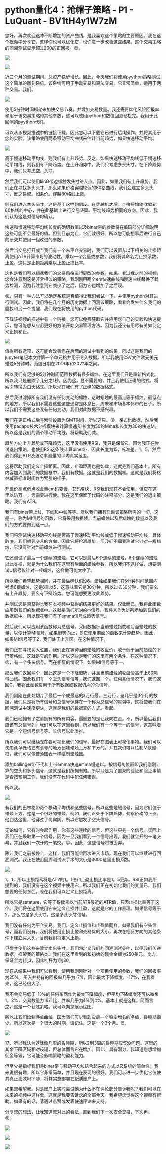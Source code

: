 # python量化4：抢帽子策略 - P1 - LuQuant - BV1tH4y1W7zM

您好，再次欢迎这种不断增加的资产曲线，是我喜欢这个策略的主要原因。我在这个视频中分享它，这样你也可以优化它，也许进一步改善这些结果。这个交易策略的回溯测试显示超过200的正回报。😊。



![](img/66c959ab11e6e57655e46888b3e438d1_1.png)

![](img/66c959ab11e6e57655e46888b3e438d1_2.png)

近三个月的测试期间，总资产稳步增长。因此，今天我们将使用pyython策略测试这个简单的雕刻系统。该系统可用于手动交易和算法交易。它非常简单，适用于两种交易。我们。



![](img/66c959ab11e6e57655e46888b3e438d1_4.png)

使用5分钟时间框架来加快交易节奏，并增加交易数量。我还需要优化风险回报率和用于该交易策略的其他参数，这可以使用python和数值回测轻松完。我用于此回测的pyython代码。

可以从该视频描述中的链接下载。因此您可以下载它已进行后续操作，并将其用于您的实验。该策略使用两条移动平均曲线来估计当前趋势，如果快速移动平均。



![](img/66c959ab11e6e57655e46888b3e438d1_6.png)

高于慢速移动平均线，则我们有上升趋势。反之，如果快速移动平均线低于慢速移动平均线，则我们有下降趋势。在上升趋势中，我们只考虑多头头寸。在下降趋势中，我们只考虑空。头寸。

然后我们可以使用binG带边缘触发头寸进入点。因此，如果我们有上升趋势，我们正在寻找多头头寸，那么如果价格穿越较低的80格曲线，我们会建立多头头寸，反之易燃。如果价。穿越80格线上限。

则我们进入空头头寸，这是基于这样的假设。在穿越机之后，价格将始终收敛到80格线的中心，并在此基础上进行交易语翼。平均线趋势相同的方向。因此，我们认为这是对信号的确认。

快速和慢速移动平均线长度的确切数值以及biner带的参数将在编码部分详细说明这些可能不会最好的值。但到目前为止，它们效很好。所以您可能想事后进行自己的研究并使用一组改进的参数。

然后当交易打开或当我们有一个未平仓交易时，我们可以设置与以下相关的止损距离使用ATR计算市场的波动性。乘以一个变量或参数，我们将其命名为止损系数，止盈，这只是止损距离乘以止盈止损比率。

这也是我们可以根据我们的交易风格进行更改的参数。如果。看过我之前的视频，您会注意到这是非常相似的策略。我刚刚用两个em快速曲线和慢速曲线替换了趋势检测，因为我注意到它减少了之后，因为它也增加了之后现。

😡，只有一种方法可以确定系统是否值得让我们尝试一下，并使用python对其进行测试。因此，我们将在几个月的历史数据上回测该策略，看看会发生什么我们的股权和另一个提醒，我们现在将使用的python代码。

下载该视频的描述中有一个链接。您可以免费获取它并应用您自己的实验和快速提示，您可能想从应用更好的方法开始交易管理方法。因为我还没有用尽有关如何定义止损和止。



![](img/66c959ab11e6e57655e46888b3e438d1_8.png)

值得所有选项，这可能会改善您在后面的测试中看到的结果。所以这是我们的jupyter笔记本文件第一个单元格井用于导入数据。所以我使用CSV文件欧元美元蜡烛5分钟时。范围日期在2019年和2022年之间。

所以我们有足够的5分钟时间范围数据有很多蜡烛。在这里我们只是重新格式化，所以我只是删除了几分之1秒。因为这。是不需要的，并且我使用正确的格式，将索引转换为白天格式。所以现在我们有了正确的数据格式。

然后我过滤掉所有我们没有任何变动的蜡烛，这时蜡烛的最高点等于蜡烛。最低点的地方，所以我们不需要这些这些通常是休息日，周末和市场基本休市的日子。所以我们不需要这些没有任何变动。我们对此数据不感兴趣。

我们在更正格式后将索引设置为GMT时间，所以这只。😡，格式化数据，然后我使用padapo技术分析模块来计算慢速艾I长度为50的Mma和长度为30的快速M。所以这是我们的两个移动平均线，将帮助我们减。

趋势方向上升趋势或下降趋势，这里没有使用RSI，我只是保留它。因为我正在尝试退出策略，也使用RSI这条线计算biner带，因此长度为15，标准差。1。5，然后我们得到ATR及波动率测量的平均真实范围。

这将帮助我们定义止损距离。因此，止盈距离也是如此，这就是我们基本上。所有内容加入到我们的数据框中，我们有数据，这就是我们的数据框。这就是我们将格林威置标准时间作为索引的样子。

开盘价高点低点收盘量em码变慢，艾码变快，RSI我们现在不会使用，但它在这里以防万一，您需要进行使。我在这里保留了代码的注释部分，这是我们的退出策略。我们有ATR。

我们有biner带上线、下线和中线等等。所以我们拥有启动该策略所需的一切，这是一。称为MI信号的函数，它将采用数据帧，当前蜡烛以及后蜡烛的数量以及我们的方式要做到这一点。

我们将测试快速移动平均线是否高于慢速移动平均线或低于慢速移动平均线，具体取决。我们想要交易的方向，因此它将检测趋势，但我们不需要测试它针对一根蜡烛，它没有针对当前蜡烛进行测试。

它还测试了最后一个连续的蜡烛，它可以是最后6个连续的蜡烛，8个连续的蜡烛以此类推，就是为什么我们在这里有后面的蜡烛参数。所以我们不这样做，想要测试U信号仅针对一根蜡烛，这样做可能太吵了。

所以我们希望趋势相同，并在最后确认假设6。蜡烛如果我们在5分钟时间范围内考虑6根蜡烛，这是6乘以5，这意味着它是30分钟。所以过去30分钟，我们要么有上升趋势，要么有下降趋势。您可能想要更改此趋势。

并测试您是否获得比我在本视频中获得的结果更好的结果。仅此而已，我将此函数应用到我们的数据框中。这就是我们所说的m信号，我将其作为新列添加到我们的数据框中。所以现在我们有了emma信号或趋势信号。

然后我们可以应用该函数称为总信号。采用数据针当前蜡烛指数和后面蜡烛的数量，以便计算MI信号，如果趋势向上，则它使用前面的函数来计算趋势。因此，如果MI信号等于2，我们处于上升区。在这种情况下。

我们正在寻找买入位置，我们正在等待当前蜡烛的收盘价，收于低于当前蜡烛的下巴菱格线，这就是它的作用。所以这些是我们的这里有两个条件。在这种情况下。😡，有一个多头信号。而在相反的情况下，如果MI信号等于一。

那么我们返回两个，因此这是一个下降趋势，并且当前蜡烛的收盘价高于上80隔带曲线。因此我们有一个空头信号信号，我们返回一个。任何其他情况下，我们返回C，我将此函数应用于所有数据或数据切片的总信号。

我们刚刚在此处切片了最后一个或最远的3万行最。三万行，这几乎是3个月的数据，我们只是将所有信号和总信号保存在一个称为总信号的星列中，这将使我们在回溯测试中速度更快，这就是我们的数据真的方式。看起。

我们已经拥有了之前拥有的所有内容，最重要的是让我向右走。不，所以最后我们应该有总信号列。我们可以在这里看到，所以我们有一个等于一的信号，这意味着它是一个短信号信号等。长信号以此类推。

所以我们可以继续现在要可视化我们的信号，最好在图表上可视化事物。我们可以使用此单元格在有信号的地方创建蜡烛上方和下方的。并且我们可以绘制M数据框，我们可以像普通图表一样绘制蜡烛图。

添加ballinger带下代和上带emma快速emma慢速以。按信号的位置即我们刚刚计算的空头和多头信号，这就是我们所拥有的。所以只是为了直观的验证和验证事情是否按预期工作。我们没有在代码中犯任何错误。

所以我。

![](img/66c959ab11e6e57655e46888b3e438d1_10.png)

有我们的巴林格带两个移动平均线和这些信号，所以这些是短信号，因为它们位于蜡烛上方，这是一个很好的蜡烛。例如，我们正处于下降趋势，观察价格的上涨。他到达这里，他穿过了尚宾阁。所以它触发了空头信号。

无论如何，它有时会起作用，你有这些连续的信号，但这些只是一个信号。实际上我们正在采取第一个信号，因为一旦我们看到一个信号出现，我们就会开的一笔交易，并且我们一次开的一笔交。😊，因此，这些信号将被丢弃。

除非我们之前被停止，这样，我们可能会再次进入市场。现在我们可以继续进行回溯测试。我正在使用回溯测试派手术的大小是3000这里止损系数。



![](img/66c959ab11e6e57655e46888b3e438d1_12.png)

1。1，所以止损距离将是AT2的1。1倍和止盈止损比率是1。5丢弃。RSI正如我所提到的，我们没有在这个视频中使用它，所以我们正在初始化我们的变量已。我们想要的任何东西，现在我们可以定义止损距离。

所以它是satature，它等于系数乘以当前ATR最近的ATR值，只因止损比率等于这个。我们将在这里使用它来定义止损并止盈，这就是它的工作原理。如果信号等于2，那么它是多头头寸，这是多头头寸信号。

我们没有任何为平仓交易。我们。定义止损值和止盈值同样。如果我们有空头信号，而我们没有，我们将使用止损止盈和交易优的大小，再次在相反方向的其他条件下建立买入头。目前我们将定义止损。

只盈并使用这些来建立卖出头寸。我们将定义我们的回溯测试条件，以便我们传递数据，框架我的策略类。我们在这里看到的和初始的现金金额为250美元。比方。保证金为1比3，因此杠杆为1到30。

现在从结果中我们可以看到，使用我刚刚针对一个项目使用的参数，我们的回报率为25%，买入并持有的回报率几乎为-7%，因此最大下降幅度。-17%，在我看来，这已经很大了。

我不会交易低于-10%的任何东西作为最大下降幅度，但平均下降幅度还可以微负1。2%，交易数量为1671比，胜率几乎为4%到4%。基本上就是这样，简而言之，这是一个获胜策略。我可以向您展示绘图。

所以让我们绘制净值曲线。因为我们可以看到它是一个稳定增长的净值，昏睡期很少。所以这次是一个很大的时期。请记住，这是一个3个月。😊。



![](img/66c959ab11e6e57655e46888b3e438d1_14.png)

17、所以我认为这就像几周的昏睡期，所以2到3周的昏睡期应该没问题。这里的其余下降区域相对较短，但总体而言它在增加。因此。具有潜力，我知道您想增加佣金等等，它可能会影响策略的盈利能力。

但至少是指标我们将biner带与移动平均线结合起来的方式以及系统的简单性。我来说很有趣，所以它非常简单，并且现在表现的很好。我们可以进一步优化它仪使其真正高效吗？😡，将其实施部署在纸质账户上。

如果您希望我。只是账户上实时尝试他为什么不在评论部分告诉我呢？我们可以在未来的视频中这样做，这就是我要告诉您的全部今天。我希望您觉得这个视频有帮助。如果有的话，请通过点赞或发表快速评论来支持。

分享您的想法，让我知道您对此的看法，直到我们下一次安全交易，下次再。😡。

![](img/66c959ab11e6e57655e46888b3e438d1_16.png)

![](img/66c959ab11e6e57655e46888b3e438d1_17.png)

![](img/66c959ab11e6e57655e46888b3e438d1_18.png)